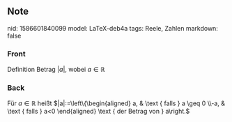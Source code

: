 ## Note
nid: 1586601840099
model: LaTeX-deb4a
tags: Reele, Zahlen
markdown: false

### Front
Definition Betrag $|a|$, wobei $a \in \mathbb{R}$

### Back
Für $a \in \mathbb{R}$ heißt $|a|:=\left\{\begin{aligned} a, & \text { falls } a \geq 0 \\-a, & \text { falls } a<0 \end{aligned} \text { der Betrag von } a\right.$
